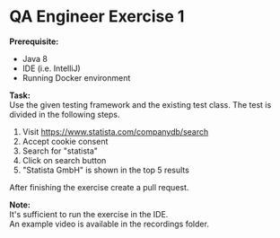 # QA Engineer Exercise 1

**Prerequisite:**
- Java 8
- IDE (i.e. IntelliJ)
- Running Docker environment

**Task:**\
Use the given testing framework and the existing test class.
The test is divided in the following steps.

1. Visit https://www.statista.com/companydb/search
2. Accept cookie consent
3. Search for "statista"
4. Click on search button
5. "Statista GmbH" is shown in the top 5 results

After finishing the exercise create a pull request.

**Note:**\
It's sufficient to run the exercise in the IDE.\
An example video is available in the recordings folder.

